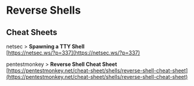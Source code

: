 # Reverse Shells

## Cheat Sheets

netsec > **Spawning a TTY Shell**\
[https://netsec.ws/?p=337](https://netsec.ws/?p=337)

pentestmonkey > **Reverse Shell Cheat Sheet**\
[https://pentestmonkey.net/cheat-sheet/shells/reverse-shell-cheat-sheet](https://pentestmonkey.net/cheat-sheet/shells/reverse-shell-cheat-sheet)
